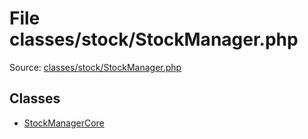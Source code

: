 File classes/stock/StockManager.php
=========

Source: [classes/stock/StockManager.php](https://github.com/PrestaShop/PrestaShop/blob/1.5.0.17/classes/stock/StockManager.php)


Classes
-------

* [StockManagerCore](class.StockManagerCore.md)

